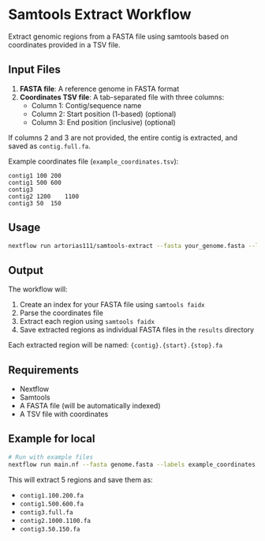 # Samtools Extract Workflow

Extract genomic regions from a FASTA file using samtools based on coordinates provided in a TSV file.

## Input Files

1. **FASTA file**: A reference genome in FASTA format
2. **Coordinates TSV file**: A tab-separated file with three columns:
   - Column 1: Contig/sequence name
   - Column 2: Start position (1-based) (optional)
   - Column 3: End position (inclusive) (optional)
  
If columns 2 and 3 are not provided, the entire contig is extracted, and saved as `contig.full.fa`. 

Example coordinates file (`example_coordinates.tsv`):
```
contig1	100	200
contig1	500	600
contig3
contig2	1200	1100
contig3	50	150
```

## Usage

```bash
nextflow run artorias111/samtools-extract --fasta your_genome.fasta --labels your_coordinates.tsv
```

## Output

The workflow will:
1. Create an index for your FASTA file using `samtools faidx`
2. Parse the coordinates file
3. Extract each region using `samtools faidx`
4. Save extracted regions as individual FASTA files in the `results` directory

Each extracted region will be named: `{contig}.{start}.{stop}.fa`

## Requirements

- Nextflow
- Samtools
- A FASTA file (will be automatically indexed)
- A TSV file with coordinates

## Example for local 

```bash
# Run with example files
nextflow run main.nf --fasta genome.fasta --labels example_coordinates.tsv
```

This will extract 5 regions and save them as:
- `contig1.100.200.fa`
- `contig1.500.600.fa`
- `contig3.full.fa`
- `contig2.1000.1100.fa`
- `contig3.50.150.fa` 
